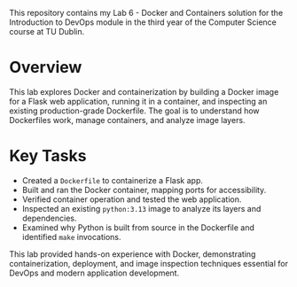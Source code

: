 This repository contains my Lab 6 - Docker and Containers solution for the Introduction to DevOps module in the third year of the Computer Science course at TU Dublin.

# Overview

This lab explores Docker and containerization by building a Docker image for a Flask web application, running it in a container, and inspecting an existing production-grade Dockerfile. The goal is to understand how Dockerfiles work, manage containers, and analyze image layers.

# Key Tasks

- Created a `Dockerfile` to containerize a Flask app.
- Built and ran the Docker container, mapping ports for accessibility.
- Verified container operation and tested the web application.
- Inspected an existing `python:3.13` image to analyze its layers and dependencies.
- Examined why Python is built from source in the Dockerfile and identified `make` invocations.

This lab provided hands-on experience with Docker, demonstrating containerization, deployment, and image inspection techniques essential for DevOps and modern application development.
